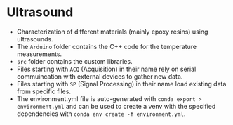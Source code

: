 # Ultrasound
- Characterization of different materials (mainly epoxy resins) using ultrasounds.
- The `Arduino` folder contains the C++ code for the temperature measurements.
- `src` folder contains the custom libraries.
- Files starting with `ACQ` (Acquisition) in their name rely on serial commuincation with external devices to gather new data.
- Files starting with `SP` (Signal Processing) in their name load existing data from specific files.
- The environment.yml file is auto-generated with `conda export > environment.yml` and can be used to create a venv with the specified dependencies with `conda env create -f environment.yml`.
